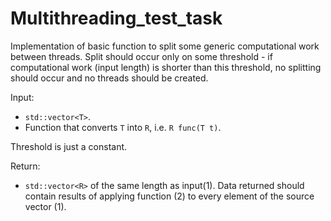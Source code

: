 # Multithreading_test_task
 
Implementation of basic function to split some generic computational work between threads. Split should occur only on some threshold - if computational work (input length) is shorter than this threshold, no splitting should occur and no threads should be created.

Input:
- `std::vector<T>`.
- Function that converts `T` into `R`, i.e. `R func(T t)`.

Threshold is just a constant.

Return:
- `std::vector<R>` of the same length as input(1). Data returned should contain results of applying function (2) to every element of the source vector (1).